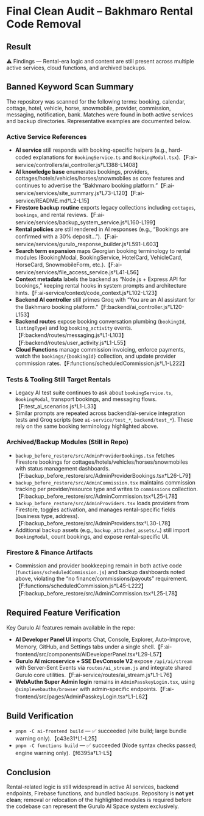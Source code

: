 # Final Clean Audit – Bakhmaro Rental Code Removal

## Result
⚠️ Findings — Rental-era logic and content are still present across multiple active services, cloud functions, and archived backups.

## Banned Keyword Scan Summary
The repository was scanned for the following terms: booking, calendar, cottage, hotel, vehicle, horse, snowmobile, provider, commission, messaging, notification, bank. Matches were found in both active services and backup directories. Representative examples are documented below.

### Active Service References
- **AI service** still responds with booking-specific helpers (e.g., hard-coded explanations for `BookingService.ts` and `BookingModal.tsx`).【F:ai-service/controllers/ai_controller.js†L1388-L1408】
- **AI knowledge base** enumerates bookings, providers, cottages/hotels/vehicles/horses/snowmobiles as core features and continues to advertise the “Bakhmaro booking platform.”【F:ai-service/services/site_summary.js†L73-L120】【F:ai-service/README.md†L2-L15】
- **Firestore backup routine** exports legacy collections including `cottages`, `bookings`, and rental reviews.【F:ai-service/services/backup_system_service.js†L160-L199】
- **Rental policies** are still rendered in AI responses (e.g., “Bookings are confirmed with a 30% deposit…”).【F:ai-service/services/gurulo_response_builder.js†L591-L603】
- **Search term expansion** maps Georgian booking terminology to rental modules (BookingModal, BookingService, HotelCard, VehicleCard, HorseCard, SnowmobileForm, etc.).【F:ai-service/services/file_access_service.js†L41-L56】
- **Context metadata** labels the backend as “Node.js + Express API for bookings,” keeping rental hooks in system prompts and architecture hints.【F:ai-service/context/code_context.js†L102-L123】
- **Backend AI controller** still primes Groq with “You are an AI assistant for the Bakhmaro booking platform.”【F:backend/ai_controller.js†L120-L153】
- **Backend routes** expose booking conversation plumbing (`bookingId`, `listingType`) and log `booking_activity` events.【F:backend/routes/messaging.js†L1-L103】【F:backend/routes/user_activity.js†L1-L55】
- **Cloud Functions** manage commission invoicing, enforce payments, watch the `bookings/{bookingId}` collection, and update provider commission rates.【F:functions/scheduledCommission.js†L1-L222】

### Tests & Tooling Still Target Rentals
- Legacy AI test suite continues to ask about `bookingService.ts`, `BookingModal`, transport bookings, and messaging flows.【F:test_ai_scenarios.js†L1-L33】
- Similar prompts are repeated across backend/ai-service integration tests and Groq scripts (see `ai-service/test_*`, `backend/test_*`). These rely on the same booking terminology highlighted above.

### Archived/Backup Modules (Still in Repo)
- `backup_before_restore/src/AdminProviderBookings.tsx` fetches Firestore bookings for cottages/hotels/vehicles/horses/snowmobiles with status management dashboards.【F:backup_before_restore/src/AdminProviderBookings.tsx†L26-L79】
- `backup_before_restore/src/AdminCommission.tsx` maintains commission tracking per provider/resource type and writes to `commissions` collection.【F:backup_before_restore/src/AdminCommission.tsx†L25-L78】
- `backup_before_restore/src/AdminProviders.tsx` loads providers from Firestore, toggles activation, and manages rental-specific fields (business type, address).【F:backup_before_restore/src/AdminProviders.tsx†L30-L78】
- Additional backup assets (e.g., `backup_attached_assets/…`) still import `BookingModal`, count bookings, and expose rental-specific UI.

### Firestore & Finance Artifacts
- Commission and provider bookkeeping remain in both active code (`functions/scheduledCommission.js`) and backup dashboards noted above, violating the “no finance/commissions/payouts” requirement.【F:functions/scheduledCommission.js†L45-L222】【F:backup_before_restore/src/AdminCommission.tsx†L25-L78】

## Required Feature Verification
Key Gurulo AI features remain available in the repo:
- **AI Developer Panel UI** imports Chat, Console, Explorer, Auto-Improve, Memory, GitHub, and Settings tabs under a single shell.【F:ai-frontend/src/components/AIDeveloperPanel.tsx†L29-L57】
- **Gurulo AI microservice + SSE DevConsole V2** expose `/api/ai/stream` with Server-Sent Events via `routes/ai_stream.js` and integrate shared Gurulo core utilities.【F:ai-service/routes/ai_stream.js†L1-L76】
- **WebAuthn Super Admin login** remains in `AdminPasskeyLogin.tsx`, using `@simplewebauthn/browser` with admin-specific endpoints.【F:ai-frontend/src/pages/AdminPasskeyLogin.tsx†L1-L62】

## Build Verification
- `pnpm -C ai-frontend build` — ✅ succeeded (vite build; large bundle warning only).【c43e31†L1-L25】
- `pnpm -C functions build` — ✅ succeeded (Node syntax checks passed; engine warning only).【f6395a†L1-L5】

## Conclusion
Rental-related logic is still widespread in active AI services, backend endpoints, Firebase functions, and bundled backups. Repository is **not yet clean**; removal or relocation of the highlighted modules is required before the codebase can represent the Gurulo AI Space system exclusively.
